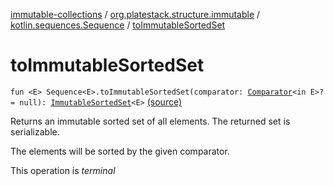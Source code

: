 [immutable-collections](../../index.md) / [org.platestack.structure.immutable](../index.md) / [kotlin.sequences.Sequence](index.md) / [toImmutableSortedSet](.)

# toImmutableSortedSet

`fun <E> Sequence<E>.toImmutableSortedSet(comparator: `[`Comparator`](http://docs.oracle.com/javase/6/docs/api/java/util/Comparator.html)`<in E>? = null): `[`ImmutableSortedSet`](../-immutable-sorted-set/index.md)`<E>` [(source)](https://github.com/PlateStack/immutable-collections/blob/v0.1.0-alpha/src/main/kotlin/org/platestack/structure/immutable/ImmutableCollections.kt#L258)

Returns an immutable sorted set of all elements. The returned set is serializable.

The elements will be sorted by the given comparator.

This operation is *terminal*

